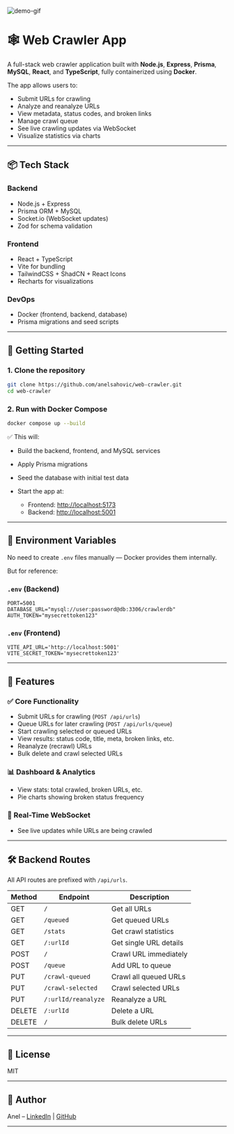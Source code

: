 ![demo-gif](https://github.com/user-attachments/assets/6a84786b-fb64-4e68-83df-577248034198)

# 🕸️ Web Crawler App

A full-stack web crawler application built with **Node.js**, **Express**, **Prisma**, **MySQL**, **React**, and **TypeScript**, fully containerized using **Docker**.

The app allows users to:

- Submit URLs for crawling
- Analyze and reanalyze URLs
- View metadata, status codes, and broken links
- Manage crawl queue
- See live crawling updates via WebSocket
- Visualize statistics via charts

---

## 📦 Tech Stack

### Backend

- Node.js + Express
- Prisma ORM + MySQL
- Socket.io (WebSocket updates)
- Zod for schema validation

### Frontend

- React + TypeScript
- Vite for bundling
- TailwindCSS + ShadCN + React Icons
- Recharts for visualizations

### DevOps

- Docker (frontend, backend, database)
- Prisma migrations and seed scripts

---

## 🚀 Getting Started

### 1. Clone the repository

```bash
git clone https://github.com/anelsahovic/web-crawler.git
cd web-crawler
```

### 2. Run with Docker Compose

```bash
docker compose up --build
```

✅ This will:

- Build the backend, frontend, and MySQL services
- Apply Prisma migrations
- Seed the database with initial test data
- Start the app at:

  - Frontend: [http://localhost:5173](http://localhost:5173)
  - Backend: [http://localhost:5001](http://localhost:5001)

---

## 🌱 Environment Variables

No need to create `.env` files manually — Docker provides them internally.

But for reference:

### `.env` (Backend)

```env
PORT=5001
DATABASE_URL="mysql://user:password@db:3306/crawlerdb"
AUTH_TOKEN="mysecrettoken123"
```

### `.env` (Frontend)

```env
VITE_API_URL='http://localhost:5001'
VITE_SECRET_TOKEN='mysecrettoken123'
```

---

## 🧠 Features

### ✅ Core Functionality

- Submit URLs for crawling (`POST /api/urls`)
- Queue URLs for later crawling (`POST /api/urls/queue`)
- Start crawling selected or queued URLs
- View results: status code, title, meta, broken links, etc.
- Reanalyze (recrawl) URLs
- Bulk delete and crawl selected URLs

### 📊 Dashboard & Analytics

- View stats: total crawled, broken URLs, etc.
- Pie charts showing broken status frequency

### 🔁 Real-Time WebSocket

- See live updates while URLs are being crawled

---

## 🛠️ Backend Routes

All API routes are prefixed with `/api/urls`.

| Method | Endpoint            | Description            |
| ------ | ------------------- | ---------------------- |
| GET    | `/`                 | Get all URLs           |
| GET    | `/queued`           | Get queued URLs        |
| GET    | `/stats`            | Get crawl statistics   |
| GET    | `/:urlId`           | Get single URL details |
| POST   | `/`                 | Crawl URL immediately  |
| POST   | `/queue`            | Add URL to queue       |
| PUT    | `/crawl-queued`     | Crawl all queued URLs  |
| PUT    | `/crawl-selected`   | Crawl selected URLs    |
| PUT    | `/:urlId/reanalyze` | Reanalyze a URL        |
| DELETE | `/:urlId`           | Delete a URL           |
| DELETE | `/`                 | Bulk delete URLs       |

---

## 📖 License

MIT

---

## 👤 Author

Anel – [LinkedIn](https://www.linkedin.com/in/anelsahovic/) | [GitHub](https://github.com/anelsahovic)

---
